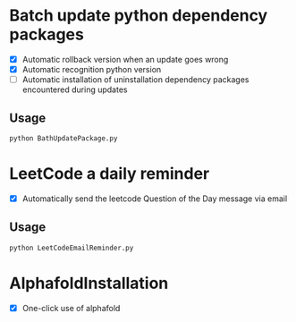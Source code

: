 # Batch update python dependency packages
- [x] Automatic rollback version when an update goes wrong
- [x] Automatic recognition python version
- [ ] Automatic installation of uninstallation dependency packages encountered during updates
## Usage
```
python BathUpdatePackage.py
```

# LeetCode a daily reminder
- [x] Automatically send the leetcode Question of the Day message via email
## Usage
```
python LeetCodeEmailReminder.py
```

# AlphafoldInstallation
- [x] One-click use of alphafold
